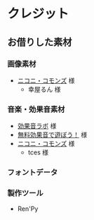 # クレジット

## お借りした素材

### 画像素材

* [ニコニ・コモンズ](https://commons.nicovideo.jp/) 様
  * 幸屋るん 様

### 音楽・効果音素材

* [効果音ラボ](https://soundeffect-lab.info/) 様
* [無料効果音で遊ぼう！](https://taira-komori.jpn.org/index.html) 様
* [ニコニ・コモンズ](https://commons.nicovideo.jp/) 様
  * tces 様

### フォントデータ

### 製作ツール

* Ren'Py
